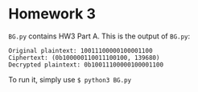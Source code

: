 # Homework 3
`BG.py` contains HW3 Part A. This is the output of `BG.py`:

```
Original plaintext: 10011100000100001100
Ciphertext: (0b100000110011100100, 139680)
Decrypted plaintext: 0b10011100000100001100
```

To run it, simply use `$ python3 BG.py`

